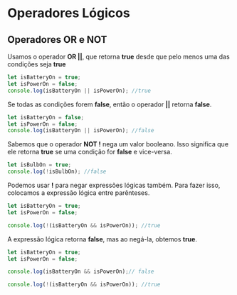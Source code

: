 # Operadores Lógicos

## Operadores OR e NOT

Usamos o operador **OR ||**, que retorna **true** desde que pelo menos uma das condições seja **true**

```js
let isBatteryOn = true;
let isPowerOn = false;
console.log(isBatteryOn || isPowerOn); //true
```
Se todas as condições forem **false**, então o operador **||** retorna **false**.

```js
let isBatteryOn = false;
let isPowerOn = false;
console.log(isBatteryOn || isPowerOn); //false
```
Sabemos que o operador **NOT !** nega um valor booleano. Isso significa que ele retorna **true** se uma condição for **false** e vice-versa.

```js
let isBulbOn = true;
console.log(!isBulbOn); //false
```
Podemos usar **!** para negar expressões lógicas também. Para fazer isso, colocamos a expressão lógica entre parênteses.

```js
let isBatteryOn = true;
let isPowerOn = false;

console.log(!(isBatteryOn && isPowerOn)); //true
```
A expressão lógica retorna **false**, mas ao negá-la, obtemos **true**.

```js
let isBatteryOn = true;
let isPowerOn = false;

console.log(isBatteryOn && isPowerOn);// false

console.log(!(isBatteryOn && isPowerOn)); //true
```
